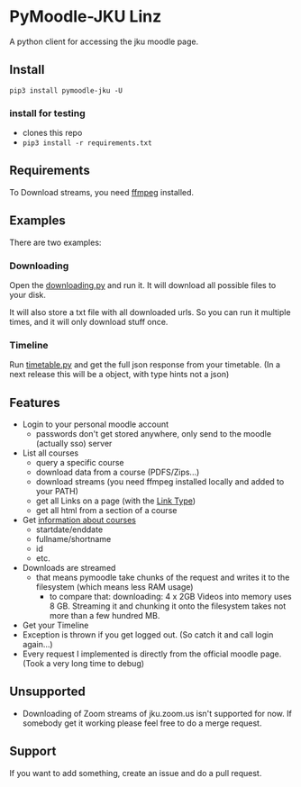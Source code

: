 # PyMoodle-JKU Linz

A python client for accessing the jku moodle page. 

## Install

`pip3 install pymoodle-jku -U`

### install for testing

* clones this repo
* `pip3 install -r requirements.txt`

## Requirements

To Download streams, you need [ffmpeg](https://ffmpeg.org/download.html) installed. 

## Examples

There are two examples:

### Downloading

Open the [downloading.py](pymoodle_jku/Tests/downloading.py) and run it. It will download all possible files to your disk.

It will also store a txt file with all downloaded urls. So you can run it multiple times, and it will only download stuff once.

### Timeline

Run [timetable.py](pymoodle_jku/Tests/timetable.py) and get the full json response from your timetable. (In a next release this will be a object, with type hints not a json)

## Features

- Login to your personal moodle account
    - passwords don't get stored anywhere, only send to the moodle (actually sso) server
- List all courses
    - query a specific course
    - download data from a course (PDFS/Zips...)
    - download streams (you need ffmpeg installed locally and added to your PATH)
    - get all Links on a page (with the [Link Type](pymoodle_jku/Classes/course_data.py))
    - get all html from a section of a course
- Get [information about courses](pymoodle_jku/Classes/course.py)
    - startdate/enddate
    - fullname/shortname
    - id
    - etc.
- Downloads are streamed
    - that means pymoodle take chunks of the request and writes it to the filesystem (which means less RAM usage)
        - to compare that: downloading: 4 x 2GB Videos into memory uses 8 GB. Streaming it and chunking it onto the filesystem takes not more than a few hundred MB.
- Get your Timeline
- Exception is thrown if you get logged out. (So catch it and call login again...)
- Every request I implemented is directly from the official moodle page. (Took a very long time to debug)


## Unsupported

- Downloading of Zoom streams of jku.zoom.us isn't supported for now. If somebody get it working please feel free to do a merge request.


## Support

If you want to add something, create an issue and do a pull request. 
